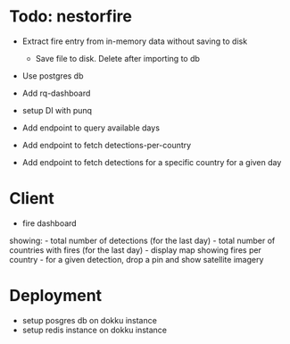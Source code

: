 # Todo: nestorfire
+ Extract fire entry from in-memory data without saving to disk
    + Save file to disk. Delete after importing to db
+ Use postgres db 
+ Add rq-dashboard
+ setup DI with punq

+ Add endpoint to query available days
+ Add endpoint to fetch detections-per-country
+ Add endpoint to fetch detections for a specific country for a given day

# Client

+ fire dashboard 

showing:
    - total number of detections (for the last day)
    - total number of countries with fires (for the last day)
    - display map showing fires per country
    - for a given detection, drop a pin and show satellite imagery

# Deployment

+ setup posgres db on dokku instance
+ setup redis instance on dokku instance